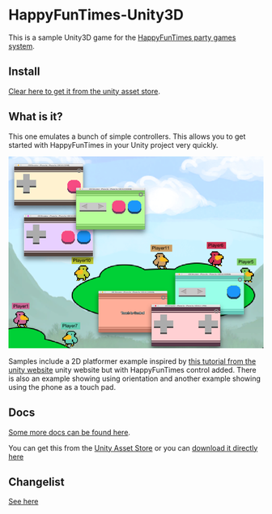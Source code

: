 HappyFunTimes-Unity3D
=====================

This is a sample Unity3D game for the [HappyFunTimes party games system](http://docs.happyfuntimes.net).

## Install

[Clear here to get it from the unity asset store](http://assetstore.unity3d.com/en/#!/content/19668).

## What is it?

This one emulates a bunch of simple controllers. This allows you to get started with HappyFunTimes in
your Unity project very quickly.

<img src="src/images/screenshot.png" />

Samples include a 2D platformer example inspired by [this tutorial from the unity website](https://unity3d.com/learn/tutorials/modules/beginner/2d)
unity website but with HappyFunTimes control added. There is also an example showing using orientation and
another example showing using the phone as a touch pad.

## Docs

[Some more docs can be found here](http://docs.happyfuntimes.net/docs/unity/gamepad.html).

You can get this from the [Unity Asset Store](http://u3d.as/content/greggman/happy-fun-times)
or you can [download it directly here](http://docs.happyfuntimes.net/docs/unity/samples.html?owner=greggman&repo=hft-unity-gamepad)

## Changelist

[See here](http://docs.happyfuntimes.net/docs/unity/changelist.html)


